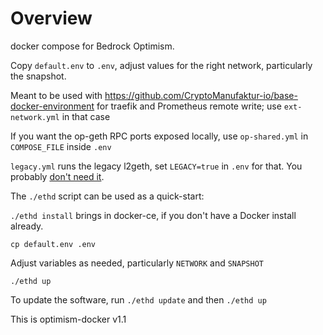 # Overview

docker compose for Bedrock Optimism.

Copy `default.env` to `.env`, adjust values for the right network, particularly the snapshot.

Meant to be used with https://github.com/CryptoManufaktur-io/base-docker-environment for traefik and Prometheus remote write;
use `ext-network.yml` in that case

If you want the op-geth RPC ports exposed locally, use `op-shared.yml` in `COMPOSE_FILE` inside `.env`

`legacy.yml` runs the legacy l2geth, set `LEGACY=true` in `.env` for that. You probably [don't need it](https://community.optimism.io/docs/developers/bedrock/node-operator-guide/#historical-execution-vs-historical-data-routing).

The `./ethd` script can be used as a quick-start:

`./ethd install` brings in docker-ce, if you don't have a Docker install already.

`cp default.env .env`

Adjust variables as needed, particularly `NETWORK` and `SNAPSHOT`

`./ethd up`

To update the software, run `./ethd update` and then `./ethd up`

This is optimism-docker v1.1
